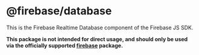# @firebase/database

This is the Firebase Realtime Database component of the Firebase JS SDK.

**This package is not intended for direct usage, and should only be used via the officially supported [firebase](https://www.npmjs.com/package/firebase) package.**
